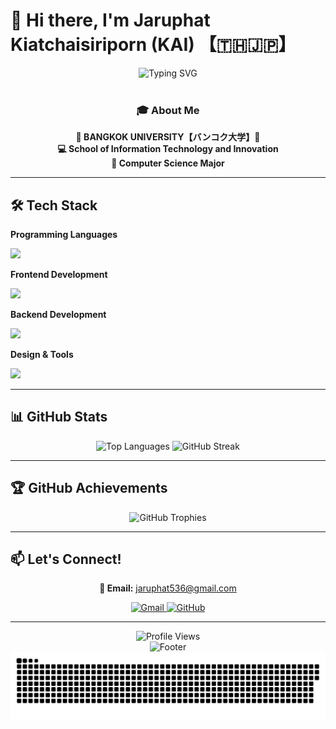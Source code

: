 # 👋 Hi there, I'm Jaruphat Kiatchaisiriporn (KAI) 【🇹🇭🇯🇵】

<div align="center">
  <img src="https://readme-typing-svg.herokuapp.com?font=Fira+Code&size=22&pause=1000&color=FF3333&center=true&vCenter=true&width=700&lines=BANGKOK+UNIVERSITY+%E3%80%90%E3%83%90%E3%83%B3%E3%82%B3%E3%82%AF%E5%A4%A7%E5%AD%A6%E3%80%91;School+of+Information+Technology+and+Innovation;Computer+Science+Major;ภาษาไทย+ENGLISH+中文+FRANÇAIS+日本語" alt="Typing SVG" />
</div>
<br>
<div align="center">
  
### 🎓 About Me

**💼 BANGKOK UNIVERSITY【バンコク大学】💎**  
**💻 School of Information Technology and Innovation**  
**🎯 Computer Science Major**

</div>

---

## 🛠️ Tech Stack

**Programming Languages**
<p> <img src="https://skillicons.dev/icons?i=js,ts,python,go" style="height:35px;" /> </p>

**Frontend Development**
<p> <img src="https://skillicons.dev/icons?i=html,css,react,nextjs,vue,tailwind" style="height:35px;" /> </p>

**Backend Development**
<p> <img src="https://skillicons.dev/icons?i=nodejs,go" style="height:35px;" /> </p>

**Design & Tools**
<p> <img src="https://skillicons.dev/icons?i=figma,git,github,postman,docker,vscode" style="height:35px;" /> </p>

---

## 📊 GitHub Stats

<div align="center">
  <img width="50%" src="https://github-readme-stats.vercel.app/api/top-langs/?username=ttianqii&theme=tokyonight&hide_border=true&layout=compact&langs_count=8" alt="Top Languages" />
  <img width="50%" src="https://github-readme-streak-stats.herokuapp.com/?user=ttianqii&theme=tokyonight&hide_border=true" alt="GitHub Streak" />
</div>

---

## 🏆 GitHub Achievements

<div align="center">
  <img src="https://github-profile-trophy.vercel.app/?username=ttianqii&theme=tokyonight&no-frame=true&no-bg=false&margin-w=4&row=1&column=6" alt="GitHub Trophies" />
</div>

---

## 📫 Let's Connect!

<div align="center">

**📧 Email:** jaruphat536@gmail.com

<p>
<a href="mailto:jaruphat536@gmail.com" target="_blank">
<img src="https://img.shields.io/badge/Gmail-D14836?style=for-the-badge&logo=gmail&logoColor=white" alt="Gmail"/>
</a>
<a href="https://github.com/ttianqii" target="_blank">
<img src="https://img.shields.io/badge/GitHub-100000?style=for-the-badge&logo=github&logoColor=white" alt="GitHub"/>
</a>
</p>

</div>

---

<div align="center">
  <img src="https://komarev.com/ghpvc/?username=ttianqii&label=Profile%20Views&color=0e75b6&style=flat-square" alt="Profile Views" />
</div>

<div align="center">
  <img src="https://capsule-render.vercel.app/api?type=waving&color=gradient&height=100&section=footer" alt="Footer" />
</div>

<div align="center">
  <img src="https://raw.githubusercontent.com/ttianqii/ttianqii/output/snake-green-dots-red-snake.svg" alt="Snake animation" />
</div>




<!---
ttianqii/ttianqii is a ✨ special ✨ repository because its `README.md` (this file) appears on your GitHub profile.
You can click the Preview link to take a look at your changes.
--->
